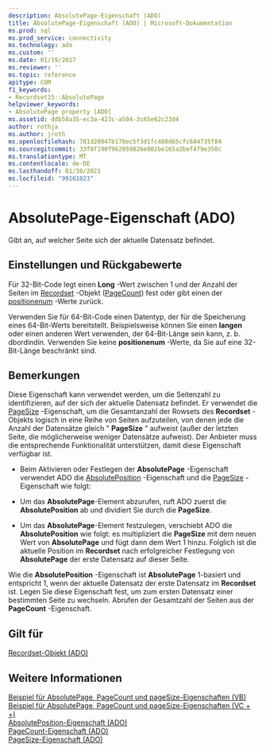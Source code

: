 ```yaml
---
description: AbsolutePage-Eigenschaft (ADO)
title: AbsolutePage-Eigenschaft (ADO) | Microsoft-Dokumentation
ms.prod: sql
ms.prod_service: connectivity
ms.technology: ado
ms.custom: ''
ms.date: 01/19/2017
ms.reviewer: ''
ms.topic: reference
apitype: COM
f1_keywords:
- Recordset15::AbsolutePage
helpviewer_keywords:
- AbsolutePage property [ADO]
ms.assetid: ddb58a35-ec3a-423c-a504-3c65e62c23d4
author: rothja
ms.author: jroth
ms.openlocfilehash: 781d20047b170ec5f3d1fc480d65cfc684735f84
ms.sourcegitcommit: 33f0f190f962059826e002be165a2bef4f9e350c
ms.translationtype: MT
ms.contentlocale: de-DE
ms.lasthandoff: 01/30/2021
ms.locfileid: "99161023"
---
```

# <a name="absolutepage-property-ado"></a>AbsolutePage-Eigenschaft (ADO)
Gibt an, auf welcher Seite sich der aktuelle Datensatz befindet.  
  
## <a name="settings-and-return-values"></a>Einstellungen und Rückgabewerte  
 Für 32-Bit-Code legt einen **Long** -Wert zwischen 1 und der Anzahl der Seiten im [Recordset](./recordset-object-ado.md) -Objekt ([PageCount](./pagecount-property-ado.md)) fest oder gibt einen der [positionenum](./positionenum.md) -Werte zurück.  
  
 Verwenden Sie für 64-Bit-Code einen Datentyp, der für die Speicherung eines 64-Bit-Werts bereitstellt. Beispielsweise können Sie einen **langen** oder einen anderen Wert verwenden, der 64-Bit-Länge sein kann, z. b. dbordindin. Verwenden Sie keine **positionenum** -Werte, da Sie auf eine 32-Bit-Länge beschränkt sind.  
  
## <a name="remarks"></a>Bemerkungen  
 Diese Eigenschaft kann verwendet werden, um die Seitenzahl zu identifizieren, auf der sich der aktuelle Datensatz befindet. Er verwendet die [PageSize](./pagesize-property-ado.md) -Eigenschaft, um die Gesamtanzahl der Rowsets des **Recordset** -Objekts logisch in eine Reihe von Seiten aufzuteilen, von denen jede die Anzahl der Datensätze gleich " **PageSize** " aufweist (außer der letzten Seite, die möglicherweise weniger Datensätze aufweist). Der Anbieter muss die entsprechende Funktionalität unterstützen, damit diese Eigenschaft verfügbar ist.  
  
-   Beim Aktivieren oder Festlegen der **AbsolutePage** -Eigenschaft verwendet ADO die [AbsolutePosition](./absoluteposition-property-ado.md) -Eigenschaft und die [PageSize](./pagesize-property-ado.md) -Eigenschaft wie folgt:  
  
-   Um das **AbsolutePage**-Element abzurufen, ruft ADO zuerst die **AbsolutePosition** ab und dividiert Sie durch die **PageSize**.  
  
-   Um das **AbsolutePage**-Element festzulegen, verschiebt ADO die **AbsolutePosition** wie folgt: es multipliziert die **PageSize** mit dem neuen Wert von **AbsolutePage** und fügt dann dem Wert 1 hinzu. Folglich ist die aktuelle Position im **Recordset** nach erfolgreicher Festlegung von **AbsolutePage** der erste Datensatz auf dieser Seite.  
  
 Wie die **AbsolutePosition** -Eigenschaft ist **AbsolutePage** 1-basiert und entspricht 1, wenn der aktuelle Datensatz der erste Datensatz im **Recordset** ist. Legen Sie diese Eigenschaft fest, um zum ersten Datensatz einer bestimmten Seite zu wechseln. Abrufen der Gesamtzahl der Seiten aus der **PageCount** -Eigenschaft.  
  
## <a name="applies-to"></a>Gilt für  
 [Recordset-Objekt (ADO)](./recordset-object-ado.md)  
  
## <a name="see-also"></a>Weitere Informationen  
 [Beispiel für AbsolutePage, PageCount und pageSize-Eigenschaften (VB)](./absolutepage-pagecount-and-pagesize-properties-example-vb.md)   
 [Beispiel für AbsolutePage, PageCount und pageSize-Eigenschaften (VC + +)](./absolutepage-pagecount-and-pagesize-properties-example-vc.md)   
 [AbsolutePosition-Eigenschaft (ADO)](./absoluteposition-property-ado.md)   
 [PageCount-Eigenschaft (ADO)](./pagecount-property-ado.md)   
 [PageSize-Eigenschaft (ADO)](./pagesize-property-ado.md)